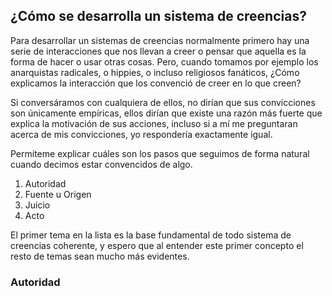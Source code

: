 ## ¿Cómo se desarrolla un sistema de creencias?

Para desarrollar un sistemas de creencias normalmente primero hay una serie de interacciones que nos llevan a creer o pensar que aquella es la forma de hacer o usar otras cosas. Pero, cuando tomamos por ejemplo los anarquistas radicales, o hippies, o incluso religiosos fanáticos, ¿Cómo explicamos la interacción que los convenció de creer en lo que creen?

Si conversáramos con cualquiera de ellos, no dirían que sus convicciones son únicamente empíricas, ellos dirían que existe una razón más fuerte que explica la motivación de sus acciones, incluso si a mí me preguntaran acerca de mis convicciones, yo respondería exactamente igual.

Permíteme explicar cuáles son los pasos que seguimos de forma natural cuando decimos estar convencidos de algo.

  1. Autoridad
  2. Fuente u Origen
  3. Juicio
  4. Acto

El primer tema en la lista es la base fundamental de todo sistema de creencias coherente, y espero que al entender este primer concepto el resto de temas sean mucho más evidentes.

### Autoridad
